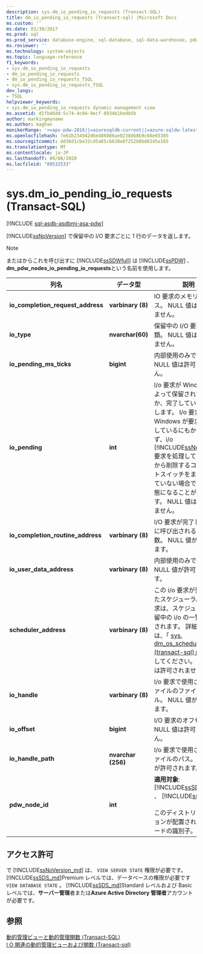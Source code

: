 ```yaml
---
description: sys.dm_io_pending_io_requests (Transact-SQL)
title: dm_io_pending_io_requests (Transact-sql) |Microsoft Docs
ms.custom: ''
ms.date: 03/30/2017
ms.prod: sql
ms.prod_service: database-engine, sql-database, sql-data-warehouse, pdw
ms.reviewer: ''
ms.technology: system-objects
ms.topic: language-reference
f1_keywords:
- sys.dm_io_pending_io_requests
- dm_io_pending_io_requests
- dm_io_pending_io_requests_TSQL
- sys.dm_io_pending_io_requests_TSQL
dev_langs:
- TSQL
helpviewer_keywords:
- sys.dm_io_pending_io_requests dynamic management view
ms.assetid: d1fb46dd-5c74-4c04-9ecf-8934b1bedb5b
author: markingmyname
ms.author: maghan
monikerRange: '>=aps-pdw-2016||=azuresqldb-current||=azure-sqldw-latest||>=sql-server-2016||=sqlallproducts-allversions||>=sql-server-linux-2017||=azuresqldb-mi-current'
ms.openlocfilehash: 7e61b234942d6e486886ae8238db8b9c68e65385
ms.sourcegitcommit: dd36d1cbe32cd5a65c6638e8f252b0bd8145e165
ms.translationtype: MT
ms.contentlocale: ja-JP
ms.lasthandoff: 09/08/2020
ms.locfileid: "89532533"
---
```

# <a name="sysdm_io_pending_io_requests-transact-sql"></a>sys.dm_io_pending_io_requests (Transact-SQL)
[!INCLUDE [sql-asdb-asdbmi-asa-pdw](../../includes/applies-to-version/sql-asdb-asdbmi-asa-pdw.md)]

  [!INCLUDE[ssNoVersion](../../includes/ssnoversion-md.md)] で保留中の I/O 要求ごとに 1 行のデータを返します。  
  
> [!NOTE]  
>  またはからこれを呼び出すに [!INCLUDE[ssSDWfull](../../includes/sssdwfull-md.md)] は [!INCLUDE[ssPDW](../../includes/sspdw-md.md)] 、 **dm_pdw_nodes_io_pending_io_requests**という名前を使用します。  
  
|列名|データ型|説明|  
|-----------------|---------------|-----------------|  
|**io_completion_request_address**|**varbinary (8)**|IO 要求のメモリアドレス。 NULL 値は許可されません。|  
|**io_type**|**nvarchar(60)**|保留中の I/O 要求の種類。 NULL 値は許可されません。|  
|**io_pending_ms_ticks**|**bigint**|内部使用のみです。 NULL 値は許可されません。| 
|**io_pending**|**int**|I/o 要求が Windows によって保留されているか、完了しているかを示します。 I/o 要求は、Windows が要求を完了しているにもかかわらず、i/o [!INCLUDE[ssNoVersion](../../includes/ssnoversion-md.md)] 要求を処理してこの一覧から削除するコンテキストスイッチをまだ実行していない場合でも保留状態になることがあります。 NULL 値は許可されません。|  
|**io_completion_routine_address**|**varbinary (8)**|I/O 要求が完了したときに呼び出される内部関数。 NULL 値が許可されます。|  
|**io_user_data_address**|**varbinary (8)**|内部使用のみです。 NULL 値が許可されます。|  
|**scheduler_address**|**varbinary (8)**|この i/o 要求が発行されたスケジューラ。 I/o 要求は、スケジューラの保留中の i/o の一覧に表示されます。 詳細については、「 [sys. dm_os_schedulers &#40;transact-sql&#41;](../../relational-databases/system-dynamic-management-views/sys-dm-os-schedulers-transact-sql.md)」を参照してください。 NULL 値は許可されません。|  
|**io_handle**|**varbinary (8)**|I/o 要求で使用されるファイルのファイルハンドル。 NULL 値が許可されます。|  
|**io_offset**|**bigint**|I/O 要求のオフセット。 NULL 値は許可されません。|  
|**io_handle_path**|**nvarchar (256)**| I/o 要求で使用されるファイルのパス。 NULL 値が許可されます。|
|**pdw_node_id**|**int**|**適用対象**: [!INCLUDE[ssSDWfull](../../includes/sssdwfull-md.md)] 、 [!INCLUDE[ssPDW](../../includes/sspdw-md.md)]<br /><br /> このディストリビューションが配置されているノードの識別子。|  
  
## <a name="permissions"></a>アクセス許可  

で [!INCLUDE[ssNoVersion_md](../../includes/ssnoversion-md.md)] は、 `VIEW SERVER STATE` 権限が必要です。   
[!INCLUDE[ssSDS_md](../../includes/sssds-md.md)]Premium レベルでは、データベースの権限が必要です `VIEW DATABASE STATE` 。 [!INCLUDE[ssSDS_md](../../includes/sssds-md.md)]Standard レベルおよび Basic レベルでは、**サーバー管理**者または**Azure Active Directory 管理者**アカウントが必要です。   
  
## <a name="see-also"></a>参照  
 [動的管理ビューと動的管理関数 &#40;Transact-SQL&#41;](~/relational-databases/system-dynamic-management-views/system-dynamic-management-views.md)   
 [I O 関連の動的管理ビューおよび関数 &#40;Transact-sql&#41;](../../relational-databases/system-dynamic-management-views/i-o-related-dynamic-management-views-and-functions-transact-sql.md)  
  
  


